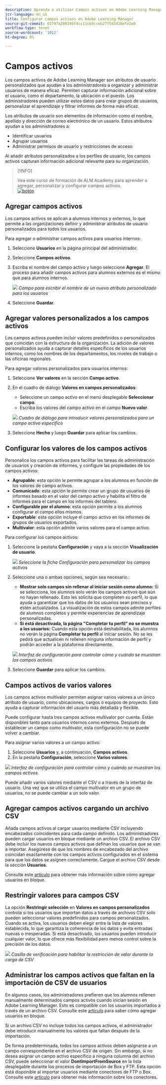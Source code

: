 ```yaml
---
description: Aprenda a utilizar Campos activos en Adobe Learning Manager para capturar, organizar y administrar información de usuario personalizada. Mejora la creación de informes, el filtrado y la segmentación de usuarios con configuraciones de campo flexibles.
jcr-language: en_us
title: Configurar campos activos en Adobe Learning Manager
source-git-commit: 03797a208195f4cc11cb5cceb2775d341befe2a0
workflow-type: tm+mt
source-wordcount: '1012'
ht-degree: 0%

---
```



# Campos activos

Los campos activos de Adobe Learning Manager son atributos de usuario personalizados que ayudan a los administradores a organizar y administrar usuarios de manera eficaz. Permiten capturar información adicional sobre el usuario, como el departamento, la ubicación o el puesto. Los administradores pueden utilizar estos datos para crear grupos de usuarios, personalizar el aprendizaje y filtrar informes de forma más eficaz.

Los atributos de usuario son elementos de información como el nombre, apellido y dirección de correo electrónico de un usuario. Estos atributos ayudan a los administradores a:

* Identificar usuarios
* Agrupar usuarios
* Administrar permisos de usuario y restricciones de acceso

Al añadir atributos personalizados a los perfiles de usuario, los campos activos capturan información adicional relevante para su organización.

>[!INFO]
>
>Vea este curso de formación de ALM Academy para aprender a agregar, personalizar y configurar campos activos.<br>[![botón](assets/launch-training-button.png)](https://content.adobelearningmanageracademy.com/app/learner?accountId=98632#/course/7555741)</br>

## Agregar campos activos

Los campos activos se aplican a alumnos internos y externos, lo que permite a las organizaciones definir y administrar atributos de usuario personalizados para todos los usuarios.

Para agregar o administrar campos activos para usuarios internos:

1. Seleccione **Usuarios** en la página principal del administrador.

2. Seleccione **Campos activos**.

3. Escriba el nombre del campo activo y luego seleccione **Agregar**. El proceso para añadir campos activos para alumnos externos es el mismo que para alumnos internos.

   ![](assets/add-active-field-alm.png)
   _Campo para escribir el nombre de un nuevo atributo personalizado para los usuarios_

4. Seleccione **Guardar**.

## Agregar valores personalizados a los campos activos

Los campos activos pueden incluir valores predefinidos o personalizados que coincidan con la estructura de la organización. La adición de valores personalizados ayuda a capturar detalles específicos de los usuarios internos, como los nombres de los departamentos, los niveles de trabajo o las oficinas regionales.

Para agregar valores personalizados para usuarios internos:

1. Seleccione **Ver valores** en la sección **Campo activo**.
2. En el cuadro de diálogo **Valores en campos personalizados**:

   * Seleccione un campo activo en el menú desplegable **Seleccionar campo**.
   * Escriba los valores del campo activo en el campo **Nuevo valor**.

   ![](assets/add-value-active-fields.png)
   _Cuadro de diálogo para introducir valores personalizados para un campo activo específico_

3. Seleccione **Hecho** y luego **Guardar** para aplicar los cambios.

## Configurar los valores de los campos activos

Personalice los campos activos para facilitar las tareas de administración de usuarios y creación de informes, y configure las propiedades de los campos activos:

* **Agrupable**: esta opción le permite agrupar a los alumnos en función de los valores de campo activos.
* **Comunicado**: esta opción le permite crear un grupo de usuarios de informes basado en el valor del campo activo y habilita el filtro de informes para el campo en los informes del tablero.
* **Configurable por el alumno**: esta opción permite a los alumnos configurar el campo ellos mismos.
* **Exportable**: esta opción incluye el campo activo en los informes de grupos de usuarios exportados.
* **Multivalor**: esta opción admite varios valores para el campo activo.

Para configurar los campos activos:

1. Seleccione la pestaña **Configuración** y vaya a la sección **Visualización de usuario**.

   ![](assets/settings-active-field.png)
   _Seleccione la ficha Configuración para personalizar los campos activos_

2. Seleccione una o ambas opciones, según sea necesario.:

   * **Mostrar solo campos sin rellenar al iniciar sesión como alumno:** Si se selecciona, los alumnos solo verán los campos activos que aún no hayan rellenado. Esto les solicita que completen su perfil, lo que ayuda a garantizar que los datos de los usuarios sean precisos y estén actualizados. La visualización de estos campos admite perfiles de alumnos completos y permite experiencias de aprendizaje personalizadas.
   * **Si está desactivada, la página &quot;Completar tu perfil&quot; no se muestra a los usuarios:** Cuando esta opción está deshabilitada, los alumnos no verán la página **Completar tu perfil** al iniciar sesión. No se les pedirá que actualicen ni rellenen ninguna información de perfil y podrán acceder a la plataforma directamente.

   ![](assets/user-display-alm.png)
   _Interfaz de configuración para controlar cómo y cuándo se muestran los campos activos_

3. Seleccione **Guardar** para aplicar los cambios.

## Campos activos de varios valores

Los campos activos multivalor permiten asignar varios valores a un único atributo de usuario, como ubicaciones, cargos o equipos de proyecto. Esto ayuda a capturar información del usuario más detallada y flexible.

Puede configurar hasta tres campos activos multivalor por cuenta. Están disponibles tanto para usuarios internos como externos. Después de establecer un campo como multivalor, esta configuración no se puede volver a cambiar.

Para asignar varios valores a un campo activo:

1. Seleccione **Usuarios** y, a continuación, **Campos activos**.
2. En la pestaña **Configuración**, seleccione **Varios valores**.

![](assets/multi-values.png)
_Interfaz de configuración para controlar cómo y cuándo se muestran los campos activos_

Puede añadir varios valores mediante el CSV o a través de la interfaz de usuario. Una vez que se utiliza el campo multivalor en un grupo de usuarios, no se puede cambiar a un solo valor.

## Agregar campos activos cargando un archivo CSV

Añada campos activos al cargar usuarios mediante CSV incluyendo encabezados coincidentes para cada campo definido. Los administradores pueden cargar usuarios en bloque mediante un archivo CSV. El archivo CSV debe incluir los nuevos campos activos que definan los usuarios que se van a importar. Asegúrese de que los nombres de encabezado del archivo coincidan exactamente con los campos activos configurados en el sistema para que los datos se asignen correctamente. Cargue el archivo CSV desde la sección **Usuarios**.

Consulte este [artículo](/help/migrated/administrators/feature-summary/add-users-user-groups.md) para obtener más información sobre cómo agregar usuarios en bloque.

## Restringir valores para campos CSV

La opción **Restringir selección** en **Valores en campos personalizados** controla si los usuarios que importan datos a través de archivos CSV solo pueden seleccionar valores predefinidos para campos personalizados. Cuando se activa, los usuarios deben elegir entre la lista de valores establecida, lo que garantiza la coherencia de los datos y evita entradas nuevas o inesperadas. Si está desactivado, los usuarios pueden introducir cualquier valor, lo que ofrece más flexibilidad pero menos control sobre la precisión de los datos.

![](assets/restrict-active.png)
_Casilla de verificación para habilitar la restricción de valor durante la carga de CSV_

## Administrar los campos activos que faltan en la importación de CSV de usuarios

En algunos casos, los administradores prefieren que los alumnos rellenen manualmente determinados campos activos cuando inician sesión en Adobe Learning Manager. Esto es compatible con los usuarios importados a través de un archivo CSV. Consulte este [artículo](/help/migrated/administrators/feature-summary/add-users-user-groups.md) para saber cómo agregar usuarios en bloque.

Si un archivo CSV no incluye todos los campos activos, el administrador debe introducir manualmente los valores que faltan después de la importación.

De forma predeterminada, todos los campos activos deben asignarse a un campo correspondiente en el archivo CSV de origen. Sin embargo, si no desea asignar un campo activo específico a ninguna columna del archivo CSV, puede seleccionar el valor **DontImportFromSource** en la lista desplegable durante los procesos de importación de Box y FTP. Esta opción está disponible al importar usuarios mediante conectores de FTP o Box. Consulte este [artículo](https://experienceleague.adobe.com/en/docs/learning-manager/using/integration/connectors) para obtener más información sobre los conectores.


